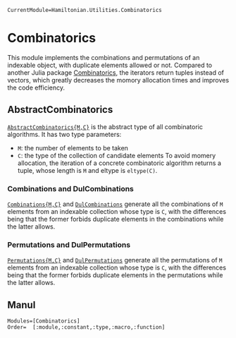 ```@meta
CurrentModule=Hamiltonian.Utilities.Combinatorics
```

# Combinatorics

This module implements the combinations and permutations of an indexable object, with duplicate elements allowed or not. Compared to another Julia package [Combinatorics](https://github.com/JuliaMath/Combinatorics.jl), the iterators return tuples instead of vectors, which greatly decreases the momory allocation times and improves the code efficiency.

## AbstractCombinatorics

[`AbstractCombinatorics{M,C}`](@ref) is the abstract type of all combinatoric algorithms. It has two type parameters:
* `M`: the number of elements to be taken
* `C`: the type of the collection of candidate elements
To avoid momery allocation, the iteration of a concrete combinatoric algorithm returns a tuple, whose length is `M` and eltype is `eltype(C)`.

### Combinations and DulCombinations

[`Combinations{M,C}`](@ref) and [`DulCombinations`](@ref) generate all the combinations of `M` elements from an indexable collection whose type is `C`, with the differences being that the former forbids duplicate elements in the combinations while the latter allows.

### Permutations and DulPermutations

[`Permutations{M,C}`](@ref) and [`DulPermutations`](@ref) generate all the permutations of `M` elements from an indexable collection whose type is `C`, with the differences being that the former forbids duplicate elements in the permutations while the latter allows.

## Manul

```@autodocs
Modules=[Combinatorics]
Order=  [:module,:constant,:type,:macro,:function]
```
